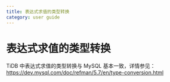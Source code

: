 ```yaml
---
title: 表达式求值的类型转换
category: user guide
---
```


# 表达式求值的类型转换

TiDB 中表达式求值的类型转换与 MySQL 基本一致，详情参见：https://dev.mysql.com/doc/refman/5.7/en/type-conversion.html
